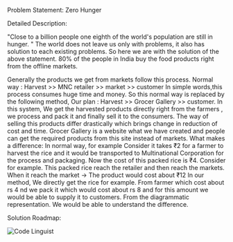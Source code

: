 Problem Statement: Zero Hunger

Detailed Description:

"Close to a billion people one eighth of the world's population are still in hunger. "
The world does not leave us only with problems, it also has solution to each existing problems. 
So here we are with the solution of the above statement. 80% of the people in India buy the food products right from the offline markets.

Generally the products we get from markets follow this process.
Normal way : Harvest >> MNC retailer >> market >> customer
In simple words,this process consumes huge time and money. 
So this normal way is replaced by the following method,
Our plan : Harvest >> Grocer Gallery >> customer.
In this system, We get the harvested products directly right from the farmers , we process and pack it and finally sell it to the consumers. 
The way of selling this products differ drastically which brings change in reduction of cost and time.
Grocer Gallery is a website what we have created and people can get the required products from this site instead of markets. 
What makes a difference: 
In normal way, for example Consider it takes ₹2 for a farmer to harvest the rice and it would be transported to Multinational Corporation for the process and packaging.
Now the cost of this packed rice is ₹4.
Consider for example. This packed rice reach the retailer and then reach the markets. When it reach the market -> The product would cost about ₹12 
In our method,
We directly get the rice for example. From farmer which cost about rs 4 nd we pack it which would cost about rs 8 and for this amount we would be able to supply it to customers.
From the diagrammatic representation. We would be able to understand the difference.

Solution Roadmap:

![Code Linguist](https://user-images.githubusercontent.com/67419416/122592623-25985c00-d082-11eb-9f11-fea8a7091cc3.png)



